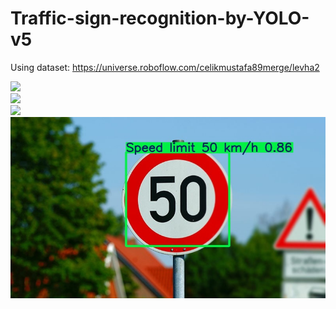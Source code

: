 # Traffic-sign-recognition-by-YOLO-v5

Using dataset: https://universe.roboflow.com/celikmustafa89merge/levha2

![](https://github.com/Nikita-Lev/Traffic-sign-recognition-by-YOLO-v5/blob/main/Demonstration/1.gif)  
![](https://github.com/Nikita-Lev/Traffic-sign-recognition-by-YOLO-v5/blob/main/Demonstration/2.gif)  
![](https://github.com/Nikita-Lev/Traffic-sign-recognition-by-YOLO-v5/blob/main/Demonstration/3.gif)  
![](https://github.com/Nikita-Lev/Traffic-sign-recognition-by-YOLO-v5/blob/main/Demonstration/4.jpg)  
